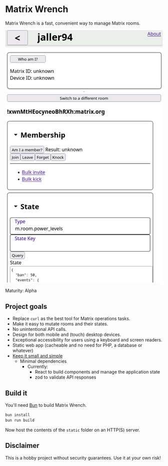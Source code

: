 # Matrix Wrench
Matrix Wrench is a fast, convenient way to manage Matrix rooms.

![](./docs/screenshot.png)

Maturity: Alpha

## Project goals
* Replace `curl` as the best tool for Matrix operations tasks.
* Make it easy to mutate rooms and their states.
* No unintentional API calls.
* Design for both mobile and (touch) desktop devices.
* Exceptional accessibility for users using a keyboard and screen readers.
* Static web app (cacheable and no need for PHP, a database or whatever)
* [Keep it small and simple](https://en.wikipedia.org/wiki/KISS_principle)
  * Minimal dependencies
    * Currently:
      * React to build components and manage the application state
      * zod to validate API responses

## Build it

You'll need [Bun](https://bun.sh) to build Matrix Wrench.

```sh
bun install
bun run build
```

Now host the contents of the `static` folder on an HTTP(S) server.

## Disclaimer

This is a hobby project without security guarantees.
Use it at your own risk!
